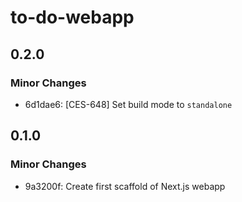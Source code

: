 # to-do-webapp

## 0.2.0

### Minor Changes

- 6d1dae6: [CES-648] Set build mode to `standalone`

## 0.1.0

### Minor Changes

- 9a3200f: Create first scaffold of Next.js webapp
